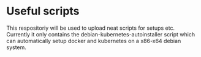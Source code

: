 # Useful scripts
This respositoriy will be used to upload neat scripts for setups etc. Currently it only contains the debian-kubernetes-autoinstaller script which can automatically setup docker and kubernetes on a x86-x64 debian system.
